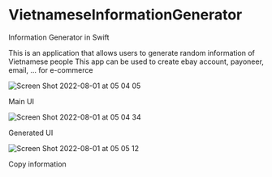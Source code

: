 # VietnameseInformationGenerator
Information Generator in Swift

This is an application that allows users to generate random information of Vietnamese people
This app can be used to create ebay account, payoneer, email, ... for e-commerce

![Screen Shot 2022-08-01 at 05 04 05](https://user-images.githubusercontent.com/85378302/182047165-53b07b5f-48b9-4c8a-9bd1-f4a2e7bd5186.png)

Main UI

![Screen Shot 2022-08-01 at 05 04 34](https://user-images.githubusercontent.com/85378302/182047167-65774015-613f-44b2-82e4-b95d60c9113c.png)

Generated UI

![Screen Shot 2022-08-01 at 05 05 12](https://user-images.githubusercontent.com/85378302/182047172-dbb7ef18-e71b-4f8c-989a-e5d9587e1498.png)

Copy information
